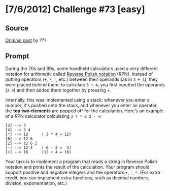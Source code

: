 # [7/6/2012] Challenge #73 [easy]

## Source

[Original post](https://old.reddit.com/r/dailyprogrammer/comments/w4l6e/762012_challenge_73_easy/) by ???

## Prompt

During the 70s and 80s, some handheld calculators used a very different notation for arithmetic called [Reverse Polish notation](http://en.wikipedia.org/wiki/Reverse_Polish_notation) (RPN). Instead of putting operators (`+`, `*`, `-`, etc.) between their operands (as in `3 + 4`), they were placed behind them: to calculate `3 + 4`, you first inputted the operands (`3 4`) and then added them together by pressing `+`.

Internally, this was implemented using a stack: whenever you enter a number, it's pushed onto the stack, and whenever you enter an operator, the **top two elements** are popped off for the calculation. Here's an example of a RPN calculator calculating `3 4 * 6 2 - +`:

    [3] --> 3
    [4] --> 3 4
    [*] --> 12      ( 3 * 4 = 12)
    [6] --> 12 6
    [2] --> 12 6 2
    [-] --> 12 4    ( 6 - 2 =  4)
    [+] --> 16      (12 + 4 = 16)

Your task is to implement a program that reads a string in Reverse Polish notation and prints the result of the calculation. Your program should support positive and negative integers and the operators `+`, `-`, `*`. (For extra credit, you can implement extra functions, such as decimal numbers, division, exponentiation, etc.)
